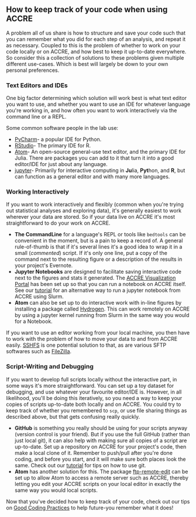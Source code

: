 ## How to keep track of your code when using ACCRE

A problem all of us share is how to structure and save your code such that you can remember what you did for each step of an analysis, and repeat it as necessary. Coupled to this is the problem of whether to work on your code locally or on ACCRE, and how best to keep it up-to-date everywhere. So consider this a collection of solutions to these problems given multiple different use-cases. Which is best will largely be down to your own personal preferences.

### Text Editors and IDEs
One big factor determining which solution will work best is what text editor you want to use, and whether you want to use an IDE for whatever language you're working in, and how often you want to work interactively via the command line or a REPL.

Some common software people in the lab use:
- [PyCharm](https://www.jetbrains.com/pycharm/)- a popular IDE for Python.
- [RStudio](https://www.rstudio.com/)- The primary IDE for R.
- [Atom](https://atom.io/)- An open-source general-use text editor, and the primary IDE for Julia. There are packages you can add to it that turn it into a good editor/IDE for just about any language.
- [jupyter](https://jupyter.org/)- Primarily for interactive computing in **Ju**lia, **Pyt**hon, and **R**, but can function as a general editor and with many more languages.

### Working Interactively
If you want to work interactively and flexibly (common when you're trying out statistical analyses and exploring data), it's generally easiest to work wherever your data are stored. So if your data live on ACCRE it's most straightforward to do your work on ACCRE.

- **The CommandLine** for a language's REPL or tools like ```bedtools``` can be  convenient in the moment, but is a pain to keep a record of. A general rule-of-thumb is that if it's several lines it's a good idea to wrap it in a small (_commented_) script. If it's only one line, put a copy of the command next to the resulting figure or a description of the results in your project's Evernote.
- **Jupyter Notebooks** are designed to facilitate saving interactive code next to the figures and stats it generated. The [ACCRE Visualization Portal](https://www.vanderbilt.edu/accre/portal/#jupyter-notebooks) has been set up so that you can run a notebook on ACCRE itself. See our [tutorial](https://github.com/CapraLab/resources/tree/master/tutorials/jupyter_tutorial) for an alternative way to run a jupyter notebook from ACCRE using Slurm.
- **Atom** can also be set up to do interactive work with in-line figures by installing a package called [Hydrogen](https://atom.io/packages/hydrogen). This can work remotely on ACCRE by using a jupyter kernel running from Slurm in the same way you would for a Notebook.

If you want to use an editor working from your local machine, you then have to work with the problem of how to move your data to and from ACCRE easily. [SSHFS](https://www.digitalocean.com/community/tutorials/how-to-use-sshfs-to-mount-remote-file-systems-over-ssh) is one potential solution to that, as are various SFTP softwares such as [FileZilla](https://filezilla-project.org/).

### Script-Writing and Debugging
If you want to develop full scripts locally without the interactive part, in some ways it's more straightforward. You can set up a toy dataset for debugging, and use whatever your favourite editor/IDE is. However, in all likelihood, you'll be doing this iteratively, so you need a way to keep your copies of scripts up-to-date both locally and on ACCRE. You could try to keep track of whether you remembered to ```scp```, or use file sharing things as described above, but that gets confusing really quickly.

- **GitHub** is something you really should be using for your scripts anyway (version control is your friend). But if you use the full GitHub (rather than just local git), it can also help with making sure all copies of a script are up-to-date. Set up a repository on ACCRE for your project's code, then make a local clone of it. Remember to push/pull after you're done coding, and before you start, and it will make sure both places look the same. Check out our [tutorial](https://github.com/CapraLab/resources/tree/master/tutorials/git_github_tutorial) for tips on how to use git.
- **Atom** has another solution for this. The package [ftp-remote-edit](https://atom.io/packages/ftp-remote-edit) can be set up to allow Atom to access a remote server such as ACCRE, thereby letting you edit your ACCRE scripts on your local editor in exactly the same way you would local scripts.

Now that you've decided how to keep track of your code, check out our tips on [Good Coding Practices](https://github.com/CapraLab/resources/tree/master/tutorials/good_coding_practices) to help future-you remember what it does!

